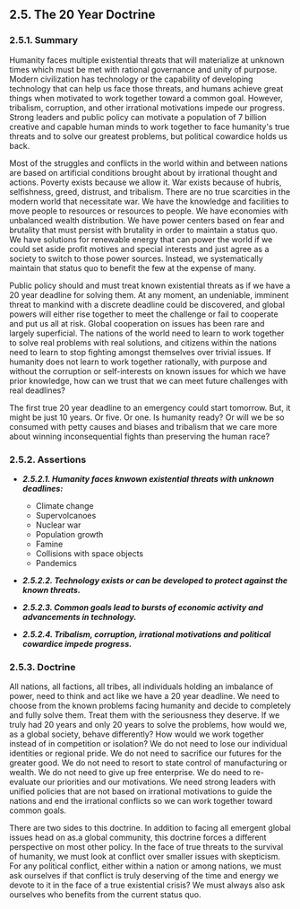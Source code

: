 2.5. The 20 Year Doctrine
-------------------------

### 2.5.1. Summary
Humanity faces multiple existential threats that will materialize at unknown times which must be met with rational governance and unity of purpose.  Modern civilization has technology or the capability of developing technology that can help us face those threats, and humans achieve great things when motivated to work together toward a common goal.  However, tribalism, corruption, and other irrational motivations impede our progress.  Strong leaders and public policy can motivate a population of 7 billion creative and capable human minds to work together to face humanity's true threats and to solve our greatest problems, but political cowardice holds us back.

Most of the struggles and conflicts in the world within and between nations are based on artificial conditions brought about by irrational thought and actions. Poverty exists because we allow it.  War exists because of hubris, selfishness, greed, distrust, and tribalism.  There are no true scarcities in the modern world that necessitate war.  We have the knowledge and facilities to move people to resources or resources to people.  We have economies with unbalanced wealth distribution.  We have power centers based on fear and brutality that must persist with brutality in order to maintain a status quo.  We have solutions for renewable energy that can power the world if we could set aside profit motives and special interests and just agree as a society to switch to those power sources.  Instead, we systematically maintain that status quo to benefit the few at the expense of many.

Public policy should and must treat known existential threats as if we have a 20 year deadline for solving them.  At any moment, an undeniable, imminent threat to mankind with a discrete deadline could be discovered, and global powers will either rise together to meet the challenge or fail to cooperate and put us all at risk.  Global cooperation on issues has been rare and largely superficial.  The nations of the world need to learn to work together to solve real problems with real solutions, and citizens within the nations need to learn to stop fighting amongst themselves over trivial issues. If humanity does not learn to work together rationally, with purpose and without the corruption or self-interests on known issues for which we have prior knowledge, how can we trust that we can meet future challenges with real deadlines?

The first true 20 year deadline to an emergency could start tomorrow.  But, it might be just 10 years.  Or five.  Or one.  Is humanity ready?  Or will we be so consumed with petty causes and biases and tribalism that we care more about winning inconsequential fights than preserving the human race?

### 2.5.2. Assertions

-  *__2.5.2.1. Humanity faces knwown existential threats with unknown deadlines:__*
      -  Climate change
      -  Supervolcanoes
      -  Nuclear war
      -  Population growth
      -  Famine
      -  Collisions with space objects
      -  Pandemics

-  *__2.5.2.2. Technology exists or can be developed to protect against the known threats.__*

-  *__2.5.2.3.  Common goals lead to bursts of economic activity and advancements in technology.__*

-  *__2.5.2.4. Tribalism, corruption, irrational motivations and political cowardice impede progress.__*


### 2.5.3. Doctrine

All nations, all factions, all tribes, all individuals holding an imbalance of power, need to think and act like we have a 20 year deadline.  We need to choose from the known problems facing humanity and decide to completely and fully solve them.  Treat them with the seriousness they deserve.  If we truly had 20 years and only 20 years to solve the problems, how would we, as a global society, behave differently?  How would we work together instead of in competition or isolation?  We do not need to lose our individual identities or regional pride.  We do not need to sacrifice our futures for the greater good.  We do not need to resort to state control of manufacturing or wealth. We do not need to give up free enterprise.  We do need to re-evaluate our priorities and our motivations.  We need strong leaders with unified policies that are not based on irrational motivations to guide the nations and end the irrational conflicts so we can work together toward common goals.

There are two sides to this doctrine.  In addition to facing all emergent global issues head on as.a global community, this doctrine forces a different perspective on most other policy.  In the face of true threats to the survival of humanity, we must look at conflict over smaller issues with skepticism.  For any political conflict, either within a nation or among nations, we must ask ourselves if that conflict is truly deserving of the time and energy we devote to it in the face of a true existential crisis?  We must always also ask ourselves who benefits from the current status quo.
